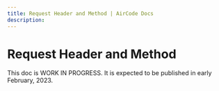 ```yaml
---
title: Request Header and Method | AirCode Docs
description: 
---
```


# Request Header and Method

This doc is WORK IN PROGRESS. It is expected to be published in early February, 2023.
